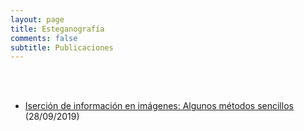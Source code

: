 ```yaml
---
layout: page
title: Esteganografía
comments: false
subtitle: Publicaciones
---
```


<br/><br/>

- [Iserción de información en imágenes: Algunos métodos sencillos](/stego/images/embed/metodos-sencillos) (28/09/2019)


<br/><br/>
